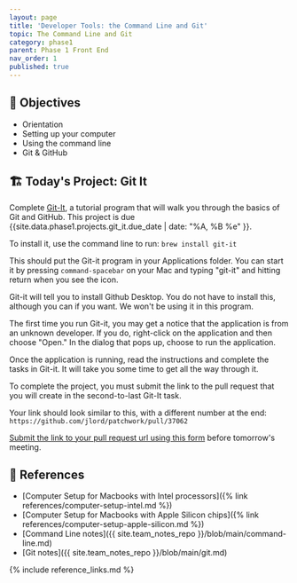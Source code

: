 ```yaml
---
layout: page
title: 'Developer Tools: the Command Line and Git'
topic: The Command Line and Git
category: phase1
parent: Phase 1 Front End
nav_order: 1
published: true
---
```


## 🎯 Objectives

- Orientation
- Setting up your computer
- Using the command line
- Git & GitHub

## 🏗️ Today's Project: Git It

Complete [Git-It]({{site.data.phase1.projects.git_it.url}}), a tutorial program that will walk you through the basics of Git and GitHub. This project is due {{site.data.phase1.projects.git_it.due_date | date: "%A, %B %e" }}.

To install it, use the command line to run:
`brew install git-it`

This should put the Git-it program in your Applications folder. You can start it by pressing `command-spacebar` on your Mac and typing "git-it" and hitting return when you see the icon.

Git-it will tell you to install Github Desktop. You do not have to install this, although you can if you want. We won't be using it in this program.

The first time you run Git-it, you may get a notice that the application is from an unknown developer. If you do, right-click on the application and then choose "Open." In the dialog that pops up, choose to run the application.

Once the application is running, read the instructions and complete the tasks in Git-it. It will take you some time to get all the way through it.

To complete the project, you must submit the link to the pull request that you will create in the second-to-last Git-It task.

Your link should look similar to this, with a different number at the end: `https://github.com/jlord/patchwork/pull/37062`

[Submit the link to your pull request url using this form](https://forms.gle/hKL37abHZ7TEoyWT6) before tomorrow's meeting.

## 🔖 References

- [Computer Setup for Macbooks with Intel processors]({% link references/computer-setup-intel.md %})
- [Computer Setup for Macbooks with Apple Silicon chips]({% link references/computer-setup-apple-silicon.md %})
- [Command Line notes]({{ site.team_notes_repo }}/blob/main/command-line.md)
- [Git notes]({{ site.team_notes_repo }}/blob/main/git.md)

{% include reference_links.md %}
